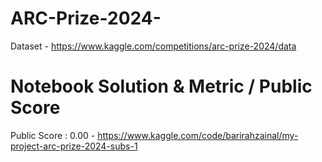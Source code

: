 # ARC-Prize-2024-

Dataset - https://www.kaggle.com/competitions/arc-prize-2024/data


# Notebook Solution & Metric / Public Score

Public Score : 0.00 - https://www.kaggle.com/code/barirahzainal/my-project-arc-prize-2024-subs-1

